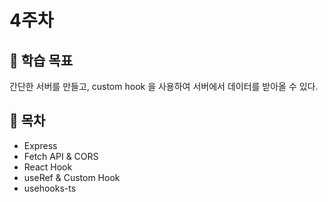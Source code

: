 # 4주차

## :whale2: 학습 목표

간단한 서버를 만들고, custom hook 을 사용하여 서버에서 데이터를 받아올 수 있다.

## :whale2: 목차

* Express
* Fetch API & CORS
* React Hook
* useRef & Custom Hook
* usehooks-ts
